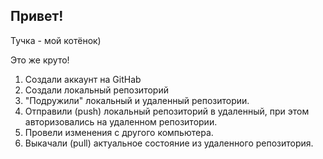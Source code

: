 ## Привет!

Тучка - мой котёнок)

Это же круто!


1. Создали аккаунт на GitHab
2. Создали локальный репозиторий
3. "Подружили" локальный и удаленный репозитории.
4. Отправили (push) локальный репозиторий в удаленный, при этом авторизовались на удаленном репозитории.
5. Провели изменения с другого компьютера.
6. Выкачали (pull) актуальное состояние из удаленного репозитория.